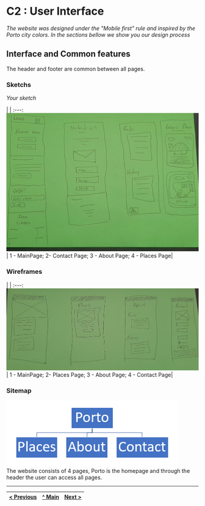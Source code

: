 # C2 : User Interface

_The website was designed under the "Mobile first" rule and inspired by the Porto city colors. In the sections bellow we show you our design process_

## Interface and Common features

The header and footer are common between all pages.

### Sketchs

_Your sketch_

| |
:---:
![An alternative description](images/sk.jpeg) |
1 - MainPage; 2- Contact Page; 3 - About Page; 4 - Places Page|

### Wireframes


| |
:---:
![An alternative description](images/wire.jpeg) |
1 - MainPage; 2- Places Page; 3 - About Page; 4 - Contact Page|

### Sitemap

![An alternative description](images/diagrama.png)  
The website consists of 4 pages, Porto is the homepage and through the header the user can access all pages.

---

| [< Previous](c1.md) | [^ Main](../../../) | [Next >](c3.md) |
| :------------------ | :-----------------: | --------------: |
